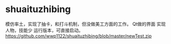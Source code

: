 # shuaituzhibing
模仿率土，实现了抽卡，和打斗机制，但没做美工方面的工作。
Qt做的界面
实现人物，技能少
运行版本，可直接启动。https://github.com/wwp1122/shuaituzhibing/blob/master/newTest.zip
